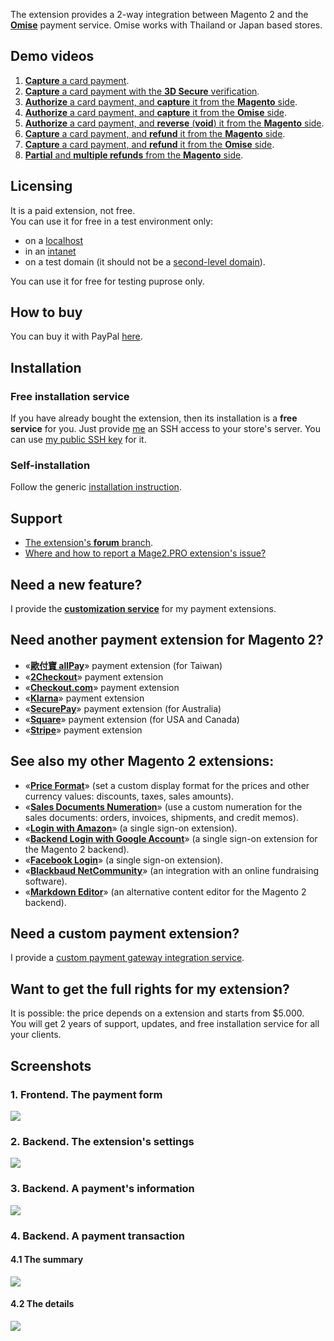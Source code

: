 The extension provides a 2-way integration between Magento 2 and the **[Omise](https://www.omise.co/)** payment service.
Omise works with Thailand or Japan based stores.

## Demo videos

1. [**Capture** a card payment](https://mage2.pro/t/topic/2483).
2. [**Capture** a card payment with the **3D Secure** verification](https://mage2.pro/t/topic/2482).
3. [**Authorize** a card payment, and **capture** it from the **Magento** side](https://mage2.pro/t/topic/2481).
4. [**Authorize** a card payment, and **capture** it from the **Omise** side](https://mage2.pro/t/topic/2485).
5. [**Authorize** a card payment, and **reverse** (**void**) it from the **Magento** side](https://mage2.pro/t/topic/2486).
6. [**Capture** a card payment, and **refund** it from the **Magento** side](https://mage2.pro/t/topic/2489).
7. [**Capture** a card payment, and **refund** it from the **Omise** side](https://mage2.pro/t/topic/2491).
8. [**Partial** and **multiple refunds** from the **Magento** side](https://mage2.pro/t/topic/2503).

## Licensing
It is a paid extension, not free.  
You can use it for free in a test environment only: 
- on a [localhost](https://en.wikipedia.org/wiki/Localhost)
- in an [intanet](https://en.wikipedia.org/wiki/Intranet)
- on a test domain (it should not be a [second-level domain](https://en.wikipedia.org/wiki/Second-level_domain)).

You can use it for free for testing puprose only.

## How to buy

You can buy it with PayPal [here](https://mage2.pro/t/2129).

## Installation
### Free installation service
If you have already bought the extension, then its installation is a **free service** for you. Just provide [me](https://mage2.pro/users/dmitry_fedyuk) an SSH access to your store's server. You can use [my public SSH key](https://mage2.pro/t/2092) for it.

### Self-installation 
Follow the generic [installation instruction](https://mage2.pro/t/263). 

## Support
- [The extension's **forum** branch](https://mage2.pro/c/extensions/omise).
- [Where and how to report a Mage2.PRO extension's issue?](https://mage2.pro/t/2034)

## Need a new feature?
I provide the [**customization service**](https://mage2.pro/t/2020) for my payment extensions.

## Need another payment extension for Magento 2?

- «[**歐付寶 allPay**](https://mage2.pro/c/extensions/allpay)» payment extension (for Taiwan)
- «[**2Checkout**](https://mage2.pro/c/extensions/2checkout)» payment extension
- «[**Checkout.com**](https://mage2.pro/c/extensions/checkout-com)» payment extension
- «[**Klarna**](https://mage2.pro/c/extensions/klarna)» payment extension
- «[**SecurePay**](https://mage2.pro/c/extensions/securepay)» payment extension (for Australia)
- «[**Square**](https://mage2.pro/c/extensions/square)» payment extension (for USA and Canada)
- «[**Stripe**](https://mage2.pro/c/extensions/stripe)» payment extension

## See also my other Magento 2 extensions:

- «[**Price Format**](https://mage2.pro/c/extensions/price-format)» (set a custom display format for the prices and other currency values: discounts, taxes, sales amounts).
- «[**Sales Documents Numeration**](https://mage2.pro/t/512)» (use a custom numeration for the sales documents: orders, invoices, shipments, and credit memos).
- «[**Login with Amazon**](https://mage2.pro/c/extensions/amazon-login)» (a single sign-on extension). 
- «[**Backend Login with Google Account**](https://mage2.pro/t/46)» (a single sign-on extension for the Magento 2 backend). 
- «[**Facebook Login**](https://mage2.pro/c/extensions/facebook-login)» (a single sign-on extension).
- «[**Blackbaud NetCommunity**](https://mage2.pro/c/extensions/blackbaud-netcommunity)» (an  integration with an online fundraising software).  
- «[**Markdown Editor**](https://mage2.pro/t/160)» (an alternative content editor for the Magento 2 backend).

## Need a custom payment extension?
I provide a [custom payment gateway integration service](https://mage2.pro/t/917).

## Want to get the full rights for my extension?
It is possible: the price depends on a extension and starts from $5.000.  
You will get 2 years of support, updates, and free installation service for all your clients.

## Screenshots
### 1. Frontend. The payment form
![](https://mage2.pro/uploads/default/original/2X/e/ee9e2bc40bc556d6a5457893e9e36ded98303e54.png)
### 2. Backend. The extension's settings
![](https://mage2.pro/uploads/default/original/2X/3/364cc9b8fa52666b4be1f82e0b69706b80904858.png)
### 3. Backend. A payment's information
![](https://mage2.pro/uploads/default/original/2X/3/31f63502e3ace8ef8e8adab1851caad26b5702f4.png)
### 4. Backend. A payment transaction
#### 4.1 The summary
![](https://mage2.pro/uploads/default/original/2X/a/a41f7cac7e91d74f45db17eb9b860fa79382460d.png)
#### 4.2 The details
![](https://mage2.pro/uploads/default/original/2X/2/2af79001b499b568d4a8785a91500a1fabc32290.png)
